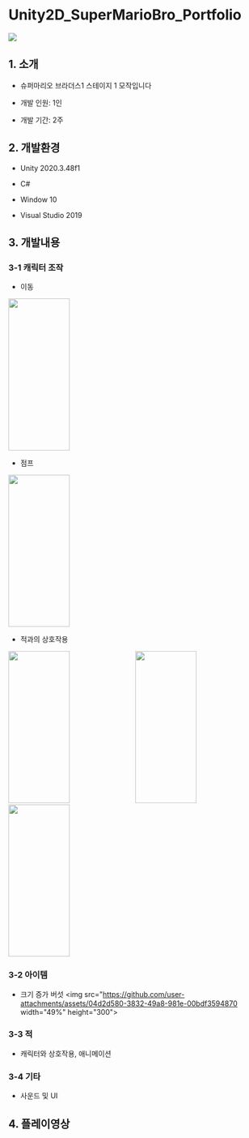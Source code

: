 # Unity2D_SuperMarioBro_Portfolio
<img src="https://github.com/user-attachments/assets/0ba0b8cf-76ed-4881-a925-978ad3556eea"/>

## 1. 소개

+ 슈퍼마리오 브라더스1 스테이지 1 모작입니다

+ 개발 인원: 1인

+ 개발 기간: 2주

## 2. 개발환경
+ Unity 2020.3.48f1
  
+ C#
  
+ Window 10
  
+ Visual Studio 2019
  
## 3. 개발내용
### 3-1 캐릭터 조작
+ 이동
<img src="https://github.com/user-attachments/assets/5d7a5adf-922a-429d-849b-84729719d879" width="49%" height="300">


+ 점프
<img src="https://github.com/user-attachments/assets/45011358-cc8f-43c3-8643-7474288a71b0" width="49%" height="300">

+ 적과의 상호작용
<img src="https://github.com/user-attachments/assets/c7649d85-aa31-4406-8fad-180035bd9386" width="49%" height="300">
<img src="https://github.com/user-attachments/assets/6310daa3-d7e6-460b-95fe-52899f49c2fc" width="49%" height="300">
<img src="https://github.com/user-attachments/assets/b5988df6-4e6d-47ae-912c-7e54cb68f02e" width="49%" height="300">

### 3-2 아이템
+ 크기 증가 버섯
<img src="https://github.com/user-attachments/assets/04d2d580-3832-49a8-981e-00bdf3594870 width="49%" height="300">
### 3-3 적
+ 캐릭터와 상호작용, 애니메이션
### 3-4 기타
+ 사운드 및 UI
  
## 4. 플레이영상

